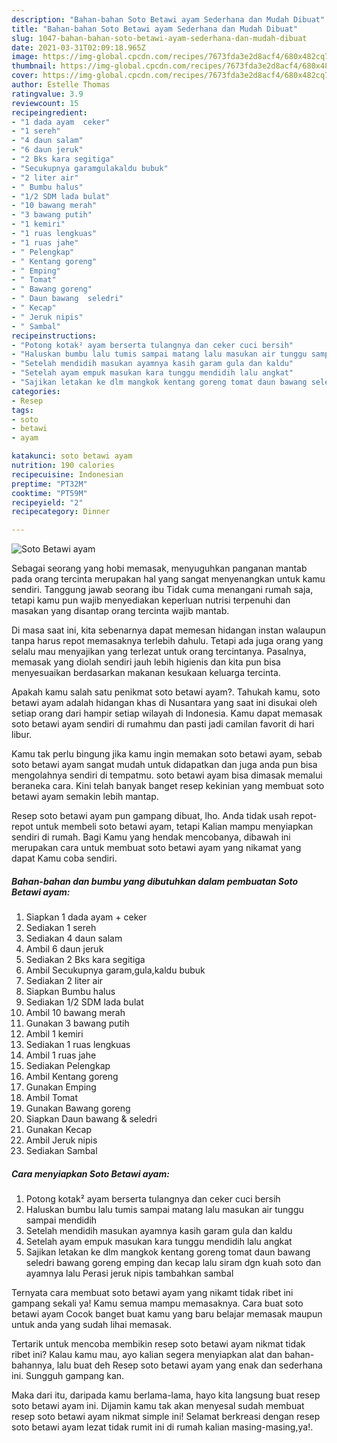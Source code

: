 ```yaml
---
description: "Bahan-bahan Soto Betawi ayam Sederhana dan Mudah Dibuat"
title: "Bahan-bahan Soto Betawi ayam Sederhana dan Mudah Dibuat"
slug: 1047-bahan-bahan-soto-betawi-ayam-sederhana-dan-mudah-dibuat
date: 2021-03-31T02:09:18.965Z
image: https://img-global.cpcdn.com/recipes/7673fda3e2d8acf4/680x482cq70/soto-betawi-ayam-foto-resep-utama.jpg
thumbnail: https://img-global.cpcdn.com/recipes/7673fda3e2d8acf4/680x482cq70/soto-betawi-ayam-foto-resep-utama.jpg
cover: https://img-global.cpcdn.com/recipes/7673fda3e2d8acf4/680x482cq70/soto-betawi-ayam-foto-resep-utama.jpg
author: Estelle Thomas
ratingvalue: 3.9
reviewcount: 15
recipeingredient:
- "1 dada ayam  ceker"
- "1 sereh"
- "4 daun salam"
- "6 daun jeruk"
- "2 Bks kara segitiga"
- "Secukupnya garamgulakaldu bubuk"
- "2 liter air"
- " Bumbu halus"
- "1/2 SDM lada bulat"
- "10 bawang merah"
- "3 bawang putih"
- "1 kemiri"
- "1 ruas lengkuas"
- "1 ruas jahe"
- " Pelengkap"
- " Kentang goreng"
- " Emping"
- " Tomat"
- " Bawang goreng"
- " Daun bawang  seledri"
- " Kecap"
- " Jeruk nipis"
- " Sambal"
recipeinstructions:
- "Potong kotak² ayam berserta tulangnya dan ceker cuci bersih"
- "Haluskan bumbu lalu tumis sampai matang lalu masukan air tunggu sampai mendidih"
- "Setelah mendidih masukan ayamnya kasih garam gula dan kaldu"
- "Setelah ayam empuk masukan kara tunggu mendidih lalu angkat"
- "Sajikan letakan ke dlm mangkok kentang goreng tomat daun bawang seledri bawang goreng emping dan kecap lalu siram dgn kuah soto dan ayamnya lalu Perasi jeruk nipis tambahkan sambal"
categories:
- Resep
tags:
- soto
- betawi
- ayam

katakunci: soto betawi ayam 
nutrition: 190 calories
recipecuisine: Indonesian
preptime: "PT32M"
cooktime: "PT59M"
recipeyield: "2"
recipecategory: Dinner

---
```



![Soto Betawi ayam](https://img-global.cpcdn.com/recipes/7673fda3e2d8acf4/680x482cq70/soto-betawi-ayam-foto-resep-utama.jpg)

Sebagai seorang yang hobi memasak, menyuguhkan panganan mantab pada orang tercinta merupakan hal yang sangat menyenangkan untuk kamu sendiri. Tanggung jawab seorang ibu Tidak cuma menangani rumah saja, tetapi kamu pun wajib menyediakan keperluan nutrisi terpenuhi dan masakan yang disantap orang tercinta wajib mantab.

Di masa  saat ini, kita sebenarnya dapat memesan hidangan instan walaupun tanpa harus repot memasaknya terlebih dahulu. Tetapi ada juga orang yang selalu mau menyajikan yang terlezat untuk orang tercintanya. Pasalnya, memasak yang diolah sendiri jauh lebih higienis dan kita pun bisa menyesuaikan berdasarkan makanan kesukaan keluarga tercinta. 



Apakah kamu salah satu penikmat soto betawi ayam?. Tahukah kamu, soto betawi ayam adalah hidangan khas di Nusantara yang saat ini disukai oleh setiap orang dari hampir setiap wilayah di Indonesia. Kamu dapat memasak soto betawi ayam sendiri di rumahmu dan pasti jadi camilan favorit di hari libur.

Kamu tak perlu bingung jika kamu ingin memakan soto betawi ayam, sebab soto betawi ayam sangat mudah untuk didapatkan dan juga anda pun bisa mengolahnya sendiri di tempatmu. soto betawi ayam bisa dimasak memalui beraneka cara. Kini telah banyak banget resep kekinian yang membuat soto betawi ayam semakin lebih mantap.

Resep soto betawi ayam pun gampang dibuat, lho. Anda tidak usah repot-repot untuk membeli soto betawi ayam, tetapi Kalian mampu menyiapkan sendiri di rumah. Bagi Kamu yang hendak mencobanya, dibawah ini merupakan cara untuk membuat soto betawi ayam yang nikamat yang dapat Kamu coba sendiri.

<!--inarticleads1-->

##### Bahan-bahan dan bumbu yang dibutuhkan dalam pembuatan Soto Betawi ayam:

1. Siapkan 1 dada ayam + ceker
1. Sediakan 1 sereh
1. Sediakan 4 daun salam
1. Ambil 6 daun jeruk
1. Sediakan 2 Bks kara segitiga
1. Ambil Secukupnya garam,gula,kaldu bubuk
1. Sediakan 2 liter air
1. Siapkan  Bumbu halus
1. Sediakan 1/2 SDM lada bulat
1. Ambil 10 bawang merah
1. Gunakan 3 bawang putih
1. Ambil 1 kemiri
1. Sediakan 1 ruas lengkuas
1. Ambil 1 ruas jahe
1. Sediakan  Pelengkap
1. Ambil  Kentang goreng
1. Gunakan  Emping
1. Ambil  Tomat
1. Gunakan  Bawang goreng
1. Siapkan  Daun bawang &amp; seledri
1. Gunakan  Kecap
1. Ambil  Jeruk nipis
1. Sediakan  Sambal




<!--inarticleads2-->

##### Cara menyiapkan Soto Betawi ayam:

1. Potong kotak² ayam berserta tulangnya dan ceker cuci bersih
1. Haluskan bumbu lalu tumis sampai matang lalu masukan air tunggu sampai mendidih
1. Setelah mendidih masukan ayamnya kasih garam gula dan kaldu
1. Setelah ayam empuk masukan kara tunggu mendidih lalu angkat
1. Sajikan letakan ke dlm mangkok kentang goreng tomat daun bawang seledri bawang goreng emping dan kecap lalu siram dgn kuah soto dan ayamnya lalu Perasi jeruk nipis tambahkan sambal




Ternyata cara membuat soto betawi ayam yang nikamt tidak ribet ini gampang sekali ya! Kamu semua mampu memasaknya. Cara buat soto betawi ayam Cocok banget buat kamu yang baru belajar memasak maupun untuk anda yang sudah lihai memasak.

Tertarik untuk mencoba membikin resep soto betawi ayam nikmat tidak ribet ini? Kalau kamu mau, ayo kalian segera menyiapkan alat dan bahan-bahannya, lalu buat deh Resep soto betawi ayam yang enak dan sederhana ini. Sungguh gampang kan. 

Maka dari itu, daripada kamu berlama-lama, hayo kita langsung buat resep soto betawi ayam ini. Dijamin kamu tak akan menyesal sudah membuat resep soto betawi ayam nikmat simple ini! Selamat berkreasi dengan resep soto betawi ayam lezat tidak rumit ini di rumah kalian masing-masing,ya!.

